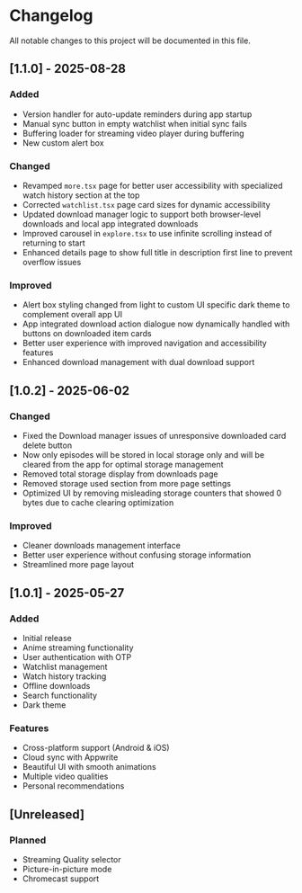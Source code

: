 # Changelog

All notable changes to this project will be documented in this file.

## [1.1.0] - 2025-08-28

### Added
- Version handler for auto-update reminders during app startup
- Manual sync button in empty watchlist when initial sync fails
- Buffering loader for streaming video player during buffering
- New custom alert box

### Changed
- Revamped `more.tsx` page for better user accessibility with specialized watch history section at the top
- Corrected `watchlist.tsx` page card sizes for dynamic accessibility
- Updated download manager logic to support both browser-level downloads and local app integrated downloads
- Improved carousel in `explore.tsx` to use infinite scrolling instead of returning to start
- Enhanced details page to show full title in description first line to prevent overflow issues

### Improved
- Alert box styling changed from light to custom UI specific dark theme to complement overall app UI
- App integrated download action dialogue now dynamically handled with buttons on downloaded item cards
- Better user experience with improved navigation and accessibility features
- Enhanced download management with dual download support

## [1.0.2] - 2025-06-02

### Changed
- Fixed the Download manager issues of unresponsive downloaded card delete button
- Now only episodes will be stored in local storage only and will be cleared from the app for optimal storage management
- Removed total storage display from downloads page
- Removed storage used section from more page settings
- Optimized UI by removing misleading storage counters that showed 0 bytes due to cache clearing optimization

### Improved
- Cleaner downloads management interface
- Better user experience without confusing storage information
- Streamlined more page layout

## [1.0.1] - 2025-05-27

### Added
- Initial release
- Anime streaming functionality
- User authentication with OTP
- Watchlist management
- Watch history tracking
- Offline downloads
- Search functionality
- Dark theme

### Features
- Cross-platform support (Android & iOS)
- Cloud sync with Appwrite
- Beautiful UI with smooth animations
- Multiple video qualities
- Personal recommendations

## [Unreleased]

### Planned
- Streaming Quality selector
- Picture-in-picture mode
- Chromecast support
